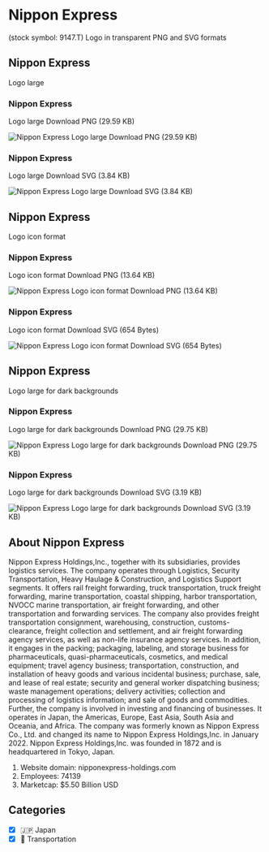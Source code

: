 # Nippon Express
 (stock symbol: 9147.T) Logo in transparent PNG and SVG formats

## Nippon Express
 Logo large

### Nippon Express
 Logo large Download PNG (29.59 KB)

![Nippon Express
 Logo large Download PNG (29.59 KB)](/img/orig/9147.T_BIG-23205936.png)

### Nippon Express
 Logo large Download SVG (3.84 KB)

![Nippon Express
 Logo large Download SVG (3.84 KB)](/img/orig/9147.T_BIG-76d7373f.svg)

## Nippon Express
 Logo icon format

### Nippon Express
 Logo icon format Download PNG (13.64 KB)

![Nippon Express
 Logo icon format Download PNG (13.64 KB)](/img/orig/9147.T-b8b356d6.png)

### Nippon Express
 Logo icon format Download SVG (654 Bytes)

![Nippon Express
 Logo icon format Download SVG (654 Bytes)](/img/orig/9147.T-3abeff87.svg)

## Nippon Express
 Logo large for dark backgrounds

### Nippon Express
 Logo large for dark backgrounds Download PNG (29.75 KB)

![Nippon Express
 Logo large for dark backgrounds Download PNG (29.75 KB)](/img/orig/9147.T_BIG.D-3b8c58be.png)

### Nippon Express
 Logo large for dark backgrounds Download SVG (3.19 KB)

![Nippon Express
 Logo large for dark backgrounds Download SVG (3.19 KB)](/img/orig/9147.T_BIG.D-c6048e6f.svg)

## About Nippon Express


Nippon Express Holdings,Inc., together with its subsidiaries, provides logistics services. The company operates through Logistics, Security Transportation, Heavy Haulage & Construction, and Logistics Support segments. It offers rail freight forwarding, truck transportation, truck freight forwarding, marine transportation, coastal shipping, harbor transportation, NVOCC marine transportation, air freight forwarding, and other transportation and forwarding services. The company also provides freight transportation consignment, warehousing, construction, customs-clearance, freight collection and settlement, and air freight forwarding agency services, as well as non-life insurance agency services. In addition, it engages in the packing; packaging, labeling, and storage business for pharmaceuticals, quasi-pharmaceuticals, cosmetics, and medical equipment; travel agency business; transportation, construction, and installation of heavy goods and various incidental business; purchase, sale, and lease of real estate; security and general worker dispatching business; waste management operations; delivery activities; collection and processing of logistics information; and sale of goods and commodities. Further, the company is involved in investing and financing of businesses. It operates in Japan, the Americas, Europe, East Asia, South Asia and Oceania, and Africa. The company was formerly known as Nippon Express Co., Ltd. and changed its name to Nippon Express Holdings,Inc. in January 2022. Nippon Express Holdings,Inc. was founded in 1872 and is headquartered in Tokyo, Japan.

1. Website domain: nipponexpress-holdings.com
2. Employees: 74139
3. Marketcap: $5.50 Billion USD


## Categories
- [x] 🇯🇵 Japan
- [x] 🚚 Transportation
